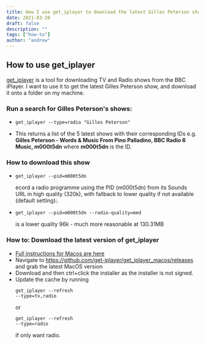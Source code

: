 ```yaml
---
title: How I use get_iplayer to download the latest Gilles Peterson show!
date: 2021-03-28
draft: false
description: ""
tags: ["how-to"]
author: "andrew"
---
```


## How to use get_iplayer

[get_iplayer](https://github.com/get-iplayer/get_iplayer) is a tool for downloading TV and Radio shows from the BBC iPlayer. I want to use it to get the latest Gilles Peterson show, and download it onto a folder on my machine.

### Run a search for Gilles Peterson's shows:

- <pre><code>get_iplayer --type=radio "Gilles Peterson"</code></pre>
- This returns a list of the 5 latest shows with their corresponding IDs e.g. <strong>Gilles Peterson - Words & Music From Pino Palladino, BBC Radio 6 Music, m000t5dn</strong> where <strong>m000t5dn</strong> is the ID.

### How to download this show

- <pre><code>get_iplayer --pid=m000t5dn</code></pre> ecord a radio programme using the PID (m000t5dn) from its Sounds URL in high quality (320k), with fallback to lower quality if not available (default setting):.
- <pre><code>get_iplayer --pid=m000t5dn --radio-quality=med</code></pre> is a lower quality 96k - much more reasonable at 130.31MB

<div class="notes">

### How to: Download the latest version of get_iplayer

- [Full instructions for Macos are here](https://github.com/get-iplayer/get_iplayer/wiki/osx)
- Navigate to https://github.com/get-iplayer/get_iplayer_macos/releases and grab the latest MacOS version
- Download and then ctrl+click the installer as the installer is not signed.
- Update the cache by running <pre><code>get_iplayer --refresh --type=tv,radio</code></pre> or <pre><code>get_iplayer --refresh --type=radio</code></pre> if only want radio.

</div>
